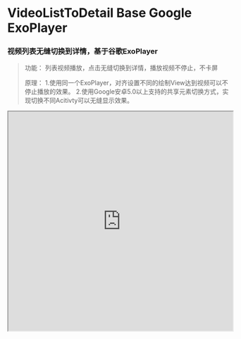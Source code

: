# VideoListToDetail Base Google ExoPlayer
### 视频列表无缝切换到详情，基于谷歌ExoPlayer
> 功能：
> 列表视频播放，点击无缝切换到详情，播放视频不停止，不卡屏
> 
> 原理：
> 1.使用同一个ExoPlayer，对齐设置不同的绘制View达到视频可以不停止播放的效果。
> 2.使用Google安卓5.0以上支持的共享元素切换方式，实现切换不同Acitivty可以无缝显示效果。

<iframe height=498 width=510 src="http://player.youku.com/embed/XNjcyMDU4Njg0">